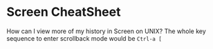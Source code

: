 Screen CheatSheet
=================

How can I view more of my history in Screen on UNIX?
The whole key sequence to enter scrollback mode would be `Ctrl-a [`
